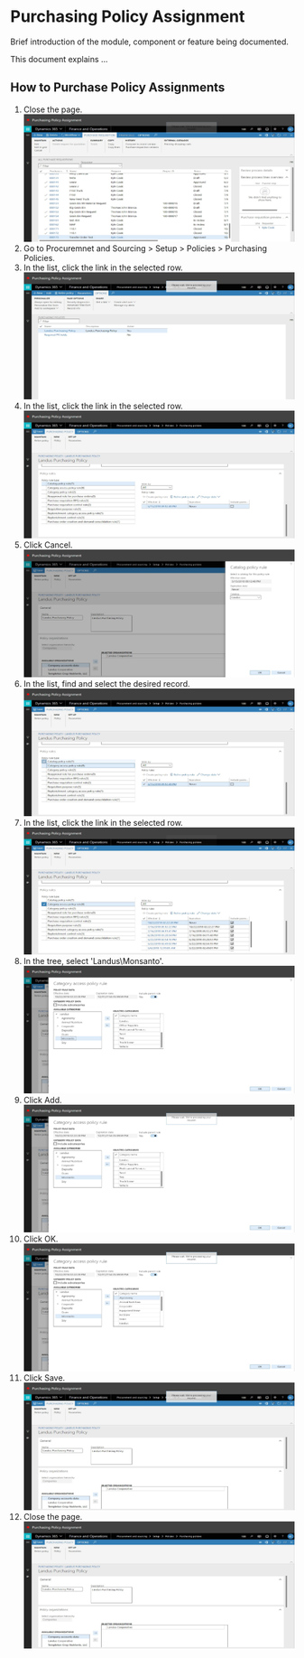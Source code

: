 ﻿# Purchasing Policy Assignment
Brief introduction of the module, component or feature being documented.

This document explains ...

## How to Purchase Policy Assignments

1. Close the page.
![PurchasingPolicyAssignment1](./assets/images/PurchasingPolicyAssignment/PurchasingPolicyAssignment1.png)
2. Go to Procuremnet and Sourcing > Setup > Policies > Purchasing Policies.
3. In the list, click the link in the selected row.
![PurchasingPolicyAssignment3](./assets/images/PurchasingPolicyAssignment/PurchasingPolicyAssignment3.png)
4. In the list, click the link in the selected row.
![PurchasingPolicyAssignment4](./assets/images/PurchasingPolicyAssignment/PurchasingPolicyAssignment4.png)
5. Click Cancel.
![PurchasingPolicyAssignment5](./assets/images/PurchasingPolicyAssignment/PurchasingPolicyAssignment5.png)
6. In the list, find and select the desired record.
![PurchasingPolicyAssignment6](./assets/images/PurchasingPolicyAssignment/PurchasingPolicyAssignment6.png)
7. In the list, click the link in the selected row.
![PurchasingPolicyAssignment7](./assets/images/PurchasingPolicyAssignment/PurchasingPolicyAssignment7.png)
8. In the tree, select 'Landus\Monsanto'.
![PurchasingPolicyAssignment8](./assets/images/PurchasingPolicyAssignment/PurchasingPolicyAssignment8.png)
9. Click Add.
![PurchasingPolicyAssignment9](./assets/images/PurchasingPolicyAssignment/PurchasingPolicyAssignment9.png)
10. Click OK.
![PurchasingPolicyAssignment10](./assets/images/PurchasingPolicyAssignment/PurchasingPolicyAssignment10.png)
11. Click Save.
![PurchasingPolicyAssignment11](./assets/images/PurchasingPolicyAssignment/PurchasingPolicyAssignment11.png)
12. Close the page.
![PurchasingPolicyAssignment12](./assets/images/PurchasingPolicyAssignment/PurchasingPolicyAssignment12.png)
